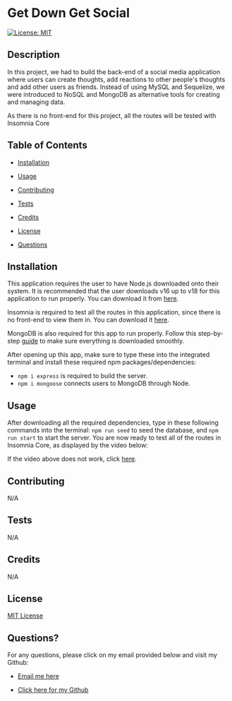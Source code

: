 # Get Down Get Social

  [![License: MIT](https://img.shields.io/badge/License-MIT-yellow.svg)](https://opensource.org/licenses/MIT)
  ## Description

  In this project, we had to build the back-end of a social media application where users can create thoughts, add reactions to other people's thoughts and add other users as friends. Instead of using MySQL and Sequelize, we were introduced to NoSQL and MongoDB as alternative tools for creating and managing data. 

  As there is no front-end for this project, all the routes will be tested with Insomnia Core

  ## Table of Contents

  - [Installation](#installation)

  - [Usage](#usage)

  - [Contributing](#contributing)

  - [Tests](#tests)

  - [Credits](#credits)

  - [License](#license)

  - [Questions](#questions)


  ## Installation

  This application requires the user to have Node.js downloaded onto their system. It is recommended that the user downloads v16 up to v18 for this application to run properly. You can download it from [here](https://nodejs.org/en/blog/release/v16.16.0).

  Insomnia is required to test all the routes in this application, since there is no front-end to view them in. You can download it [here](https://insomnia.rest/download).

  MongoDB is also required for this app to run properly. Follow this step-by-step [guide](https://coding-boot-camp.github.io/full-stack/mongodb/how-to-install-mongodb) to make sure everything is downloaded smoothly.

  After opening up this app, make sure to type these into the integrated terminal and install these required npm packages/dependencies: 
  - `npm i express` is required to build the server.
  - `npm i mongoose` connects users to MongoDB through Node.


  ## Usage

  After downloading all the required dependencies, type in these following commands into the terminal: `npm run seed` to seed the database, and `npm run start` to start the server. You are now ready to test all of the routes in Insomnia Core, as displayed by the video below:

  If the video above does not work, click [here]().


  ## Contributing

  N/A


  ## Tests

  N/A


  ## Credits

  N/A


  ## License

  [MIT License](https://opensource.org/licenses/MIT)


  ## Questions?

  For any questions, please click on my email provided below and visit my Github:

  - [Email me here](mailto:elvislau74@gmail.com)

  - [Click here for my Github](https://github.com/elvislau74/)
